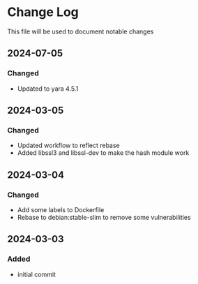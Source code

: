 # Change Log
<!-- markdownlint-disable MD024 -->
<!-- markdownlint-disable MD033 -->
This file will be used to document notable changes

## 2024-07-05

### Changed

- Updated to yara 4.5.1

## 2024-03-05

### Changed

- Updated workflow to reflect rebase
- Added libssl3 and libssl-dev to make the hash module work

## 2024-03-04

### Changed

- Add some labels to Dockerfile
- Rebase to debian:stable-slim to remove some vulnerabilities

## 2024-03-03

### Added

- initial commit
